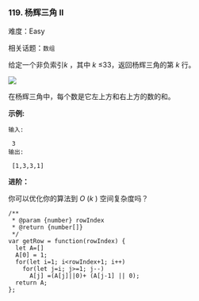 ### 119. 杨辉三角 II

难度：Easy

相关话题：`数组`

给定一个非负索引*k* ，其中 *k* &le;33，返回杨辉三角的第 *k* 行。



![](https://upload.wikimedia.org/wikipedia/commons/0/0d/PascalTriangleAnimated2.gif)




在杨辉三角中，每个数是它左上方和右上方的数的和。



**示例:** 



```
输入:

 3
输出:

 [1,3,3,1]
```


**进阶：** 



你可以优化你的算法到 *O* (*k* ) 空间复杂度吗？


```
/**
 * @param {number} rowIndex
 * @return {number[]}
 */
var getRow = function(rowIndex) {
  let A=[]
  A[0] = 1;
  for(let i=1; i<rowIndex+1; i++)
    for(let j=i; j>=1; j--)
      A[j] =(A[j]||0)+ (A[j-1] || 0);
  return A;
};
```

